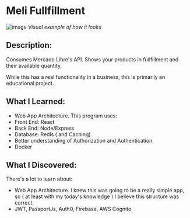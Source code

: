 # Meli Fullfillment

![image](https://user-images.githubusercontent.com/15642357/113779683-772c7e00-9704-11eb-9541-3642528760c0.png)
*Visual example of how it looks*

## Description:
Consumes Mercado Libre's API. Shows your products in fullfillment and their available quantity.

While this has a real functionality in a business, this is primarily an educational project.

## What I Learned:
- Web App Architecture. This program uses:
 - Front End: React
 - Back End: Node/Express
 - Database: Redis ( and Caching)
- Better understanding of Authorization and Authentication.
- Docker

## What I Discovered:
There's a lot to learn about:
- Web App Architecture.
I knew this was going to be a really simple app, so ( at least with my today's knowledge ) I believe this structure was correct.
- JWT, PassportJs, Auth0, Firebase, AWS Cognito.
